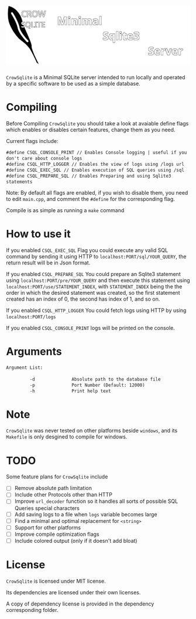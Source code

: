 # ![logo](crowsqlite_logo.png)

`CrowSqlite` is a Minimal SQLite server intended to run locally and operated by a specific software to be used as a simple database.


# Compiling


Before Compiling `CrowSqlite` you should take a look at avaiable define flags which enables or disables certain features, change them as you need.

Current flags include:
```
#define CSQL_CONSOLE_PRINT // Enables Console logging | useful if you don't care about console logs
#define CSQL_HTTP_LOGGER // Enables the view of logs using /logs url
#define CSQL_EXEC_SQL // Enables execution of SQL queries using /sql
#define CSQL_PREPARE_SQL // Enables Preparing and using Sqlite3 statements
```

Note: By default all flags are enabled, if you wish to disable them, you need to edit `main.cpp`, and comment the `#define` for the corresponding flag.

Compile is as simple as running a `make` command

# How to use it

If you enabled `CSQL_EXEC_SQL` Flag you could execute any valid SQL command by sending it using HTTP to `localhost:PORT/sql/YOUR_QUERY`, the return result will be in Json format.

If you enabled `CSQL_PREPARE_SQL` You could prepare an Sqlite3 statement using `localhost:PORT/pre/YOUR_QUERY` and then execute this statement using `localhost:PORT/use/STATEMENT_INDEX`, with `STATEMENT_INDEX` being the the order in which the desired statement was created, so the first statement created has an index of 0, the second has index of 1, and so on.

If you enabled `CSQL_HTTP_LOGGER` You could fetch logs using HTTP by using `localhost:PORT/logs`

If you enabled `CSQL_CONSOLE_PRINT` logs will be printed on the console.

# Arguments

```
Argument List:

         -d              Absolute path to the database file
         -p              Port Number (Default: 12000)
         -h              Print help text
```

# Note

`CrowSqlite` was never tested on other platforms beside `windows`, and its `Makefile` is only desgined to compile for windows.

# TODO

Some feature plans for `CrowSqlite` include

- [ ] Remove absolute path limitation
- [ ] Include other Protocols other than HTTP
- [ ] Improve `url_decoder` function so it handles all sorts of possible SQL Queries special characters
- [ ] Add saving logs to a file when `logs` variable becomes large
- [ ] Find a minimal and optimal replacement for `<string>`
- [ ] Support for other platforms
- [ ] Improve compile optimization flags
- [ ] Include colored output (only if it doesn't add bloat)

# License
`CrowSqlite` is licensed under MIT license.

Its dependencies are licensed under their own licenses.

A copy of dependency license is provided in the dependency corresponding folder.